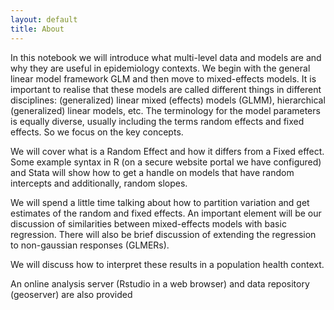 ```yaml
---
layout: default
title: About
---
```



In this notebook we will introduce what multi-level data and models are and why they are useful in epidemiology contexts. We begin with the general linear model framework GLM and then move to mixed-effects models. It is important to realise that these models are called different things in different disciplines: (generalized) linear mixed (effects) models (GLMM), hierarchical (generalized) linear models, etc. The terminology for the model parameters is equally diverse, usually including the terms random effects and fixed effects. So we focus on the key concepts.

We will cover what is a Random Effect and how it differs from a Fixed effect. Some example syntax in R (on a secure website portal we have configured) and Stata will show how to get a handle on models that have random intercepts and additionally, random slopes.

We will spend a little time talking about how to partition variation and get estimates of the random and fixed effects. An important element will be our discussion of similarities between mixed-effects models with basic regression. There will also be brief discussion of extending the regression to non-gaussian responses (GLMERs).

We will discuss how to interpret these results in a population health context.

An online analysis server (Rstudio in a web browser) and data repository (geoserver) are also provided
